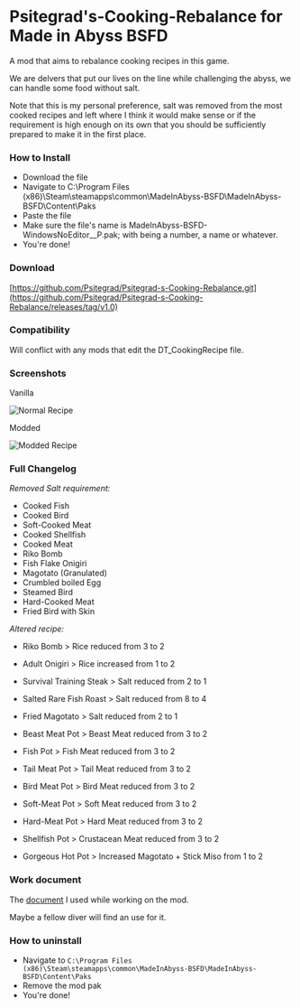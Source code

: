 # Psitegrad's-Cooking-Rebalance for Made in Abyss BSFD
A mod that aims to rebalance cooking recipes in this game.

We are delvers that put our lives on the line while challenging the abyss, we can handle some food without salt.

Note that this is my personal preference, salt was removed from the most cooked recipes and left where I think it would make sense or if the requirement is high enough on its own that you should be sufficiently prepared to make it in the first place.


### How to Install
+ Download the file
+ Navigate to C:\Program Files (x86)\Steam\steamapps\common\MadeInAbyss-BSFD\MadeInAbyss-BSFD\Content\Paks
+ Paste the file
+ Make sure the file's name is MadeInAbyss-BSFD-WindowsNoEditor_<Anything>_P.pak; with <Anything> being a number, a name or whatever.
+ You're done!


### Download
[https://github.com/Psitegrad/Psitegrad-s-Cooking-Rebalance.git](https://github.com/Psitegrad/Psitegrad-s-Cooking-Rebalance/releases/tag/v1.0)


### Compatibility

Will conflict with any mods that edit the DT_CookingRecipe file.

### Screenshots

Vanilla

![Normal Recipe](https://github.com/Psitegrad/Psitegrad-s-Cooking-Rebalance/blob/main/Normal%20Recipe.PNG)

Modded

![Modded Recipe](https://github.com/Psitegrad/Psitegrad-s-Cooking-Rebalance/blob/main/Modded%20Recipe.PNG)

### Full Changelog

*Removed Salt requirement:*

+ Cooked Fish
+ Cooked Bird
+ Soft-Cooked Meat
+ Cooked Shellfish
+ Cooked Meat
+ Riko Bomb
+ Fish Flake Onigiri
+ Magotato (Granulated)
+ Crumbled boiled Egg
+ Steamed Bird
+ Hard-Cooked Meat
+ Fried Bird with Skin

*Altered recipe:*

+ Riko Bomb > Rice reduced from 3 to 2
+ Adult Onigiri > Rice increased from 1 to 2

+ Survival Training Steak > Salt reduced from 2 to 1
+ Salted Rare Fish Roast > Salt reduced from 8 to 4
+ Fried Magotato > Salt reduced from 2 to 1

+ Beast Meat Pot > Beast Meat reduced from 3 to 2
+ Fish Pot > Fish Meat reduced from 3 to 2
+ Tail Meat Pot > Tail Meat reduced from 3 to 2
+ Bird Meat Pot > Bird Meat reduced from 3 to 2
+ Soft-Meat Pot > Soft Meat reduced from 3 to 2
+ Hard-Meat Pot > Hard Meat reduced from 3 to 2
+ Shellfish Pot > Crustacean Meat reduced from 3 to 2

+ Gorgeous Hot Pot > Increased Magotato + Stick Miso from 1 to 2

### Work document
The [document](https://github.com/Psitegrad/Psitegrad-s-Cooking-Rebalance/blob/main/Psit%C3%A9grad's%20Cooking%20Rebalance%20-%20Work%20Document.pdf) I used while working on the mod.

Maybe a fellow diver will find an use for it.

### How to uninstall
+ Navigate to `C:\Program Files (x86)\Steam\steamapps\common\MadeInAbyss-BSFD\MadeInAbyss-BSFD\Content\Paks`
+ Remove the mod pak
+ You're done!
